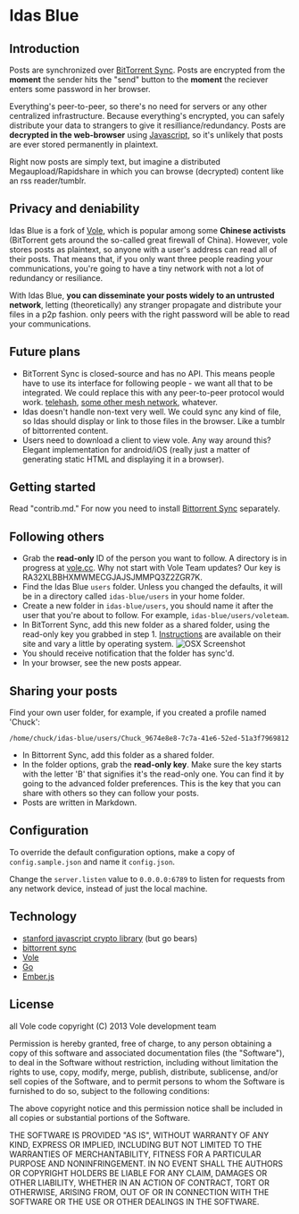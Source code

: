 Idas Blue
====

## Introduction
Posts are synchronized over [BitTorrent Sync](http://labs.bittorrent.com/experiments/sync.html). Posts are encrypted from the **moment** the sender hits the "send" button to the **moment** the reciever enters some password in her browser. 

Everything's peer-to-peer, so there's no need for servers or any other centralized infrastructure. Because everything's encrypted, you can safely distribute your data to strangers to give it resilliance/redundancy. Posts are **decrypted in the web-browser** using [Javascript](http://crypto.stanford.edu/sjcl/), so it's unlikely that posts are ever stored permanently in plaintext.

Right now posts are simply text, but imagine a distributed Megaupload/Rapidshare in which you can browse (decrypted) content like an rss reader/tumblr.

## Privacy and deniability
Idas Blue is a fork of [Vole](http://vole.cc), which is popular among some **Chinese activists** (BitTorrent gets around the so-called great firewall of China). However, vole stores posts as plaintext, so anyone with a user's address can read all of their posts. That means that, if you only want three people reading your communications, you're going to have a tiny network with not a lot of redundancy or resiliance.

With Idas Blue, **you can disseminate your posts widely to an untrusted network**, letting (theoretically) any stranger propagate and distribute your files in a p2p fashion. only peers with the right password will be able to read your communications.

## Future plans
- BitTorrent Sync is closed-source and has no API. This means people have to use its interface for following people - we want all that to be integrated. We could replace this with any peer-to-peer protocol would work. [telehash](http://telehash.org/), [some other mesh network](http://hyperboria.net/), whatever.
- Idas doesn't handle non-text very well. We could sync any kind of file, so Idas should display or link to those files in the browser. Like a tumblr of bittorrented content.
- Users need to download a client to view vole. Any way around this? Elegant implementation for android/iOS (really just a matter of generating static HTML and displaying it in a browser).

Getting started
---------------

Read "contrib.md." For now you need to install [Bittorrent Sync](http://labs.bittorrent.com/experiments/sync.html) separately.

Following others
----------------

* Grab the **read-only** ID of the person you want to follow. A directory is in progress at [vole.cc](http://vole.cc). Why not start with Vole Team updates? Our key is RA32XLBBHXMWMECGJAJSJMMPQ3Z2ZGR7K.
* Find the Idas Blue `users` folder. Unless you changed the defaults, it will be in a directory called `idas-blue/users` in your home folder.
* Create a new folder in `idas-blue/users`, you should name it after the user that you're about to follow. For example, `idas-blue/users/voleteam`.
* In BitTorrent Sync, add this new folder as a shared folder, using the read-only key you grabbed in step 1. [Instructions](http://labs.bittorrent.com/experiments/sync/get-started.html) are available on their site and vary a little by operating system.
![OSX Screenshot](https://f.cloud.github.com/assets/453297/692312/c113737a-dc18-11e2-84e4-dee7e0507c08.png)
* You should receive notification that the folder has sync'd.
* In your browser, see the new posts appear.

Sharing your posts
------------------

Find your own user folder, for example, if you created a profile named 'Chuck':

    /home/chuck/idas-blue/users/Chuck_9674e8e8-7c7a-41e6-52ed-51a3f7969812

* In Bittorrent Sync, add this folder as a shared folder.
* In the folder options, grab the **read-only key**. Make sure the key starts with the letter 'B' that signifies it's the read-only one. You can find it by going to the advanced folder preferences. This is the key that you can share with others so they can follow your posts.
* Posts are written in Markdown.

Configuration
-------------

To override the default configuration options, make a copy of `config.sample.json` and name it `config.json`.

Change the `server.listen` value to `0.0.0.0:6789` to listen for requests from any network device, instead of just the local machine.

Technology
----------

* [stanford javascript crypto library](http://crypto.stanford.edu/sjcl/) (but go bears)
* [bittorrent sync](http://labs.bittorrent.com/experiments/sync.html)
* [Vole](http://vole.cc)
* [Go](http://golang.org/)
* [Ember.js](http://emberjs.com/)

License
-------

all Vole code copyright (C) 2013 Vole development team

Permission is hereby granted, free of charge, to any person obtaining a copy of
this software and associated documentation files (the "Software"), to deal in
the Software without restriction, including without limitation the rights to
use, copy, modify, merge, publish, distribute, sublicense, and/or sell copies
of the Software, and to permit persons to whom the Software is furnished to do
so, subject to the following conditions:

The above copyright notice and this permission notice shall be included in all
copies or substantial portions of the Software.

THE SOFTWARE IS PROVIDED "AS IS", WITHOUT WARRANTY OF ANY KIND, EXPRESS OR
IMPLIED, INCLUDING BUT NOT LIMITED TO THE WARRANTIES OF MERCHANTABILITY,
FITNESS FOR A PARTICULAR PURPOSE AND NONINFRINGEMENT. IN NO EVENT SHALL THE
AUTHORS OR COPYRIGHT HOLDERS BE LIABLE FOR ANY CLAIM, DAMAGES OR OTHER
LIABILITY, WHETHER IN AN ACTION OF CONTRACT, TORT OR OTHERWISE, ARISING FROM,
OUT OF OR IN CONNECTION WITH THE SOFTWARE OR THE USE OR OTHER DEALINGS IN THE
SOFTWARE.
